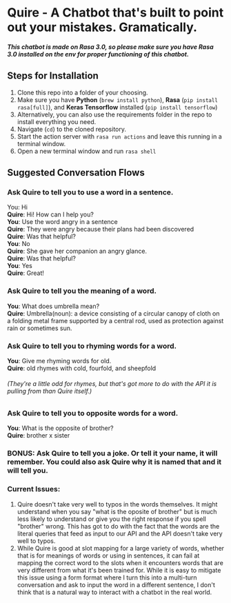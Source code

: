 # Quire - A Chatbot that's built to point out your mistakes. Gramatically.

##### _This chatbot is made on Rasa 3.0, so please make sure you have Rasa 3.0 installed on the env for proper functioning of this chatbot._

## Steps for Installation
1. Clone this repo into a folder of your choosing.
2. Make sure you have **Python** (`brew install python`), **Rasa** (`pip install rasa[full]`), and **Keras Tensorflow** installed (`pip install tensorflow`)
3. Alternatively, you can also use the requirements folder in the repo to install everything you need.
4. Navigate (`cd`) to the cloned repository.
5. Start the action server with `rasa run actions` and leave this running in a terminal window.
6. Open a new terminal window and run `rasa shell`

## Suggested Conversation Flows

### Ask Quire to tell you to use a word in a sentence.
  You: Hi \
  **Quire**: Hi! How can I help you? \
  **You**: Use the word angry in a sentence \
  **Quire**: They were angry because their plans had been discovered \
  **Quire**: Was that helpful? \
  **You**: No \
  **Quire**: She gave her companion an angry glance. \
  **Quire**: Was that helpful? \
  **You**: Yes \
  **Quire**: Great!

### Ask Quire to tell you the meaning of a word.
  **You**: What does umbrella mean? \
  **Quire**: Umbrella(noun): a device consisting of a circular canopy of cloth on a folding metal frame supported by a central rod, used as protection against rain or sometimes sun. 

### Ask Quire to tell you to rhyming words for a word.
  **You**: Give me rhyming words for old. \
  **Quire**: old rhymes with cold, fourfold, and sheepfold
######  _(They're a little odd for rhymes, but that's got more to do with the API it is pulling from than Quire itself.)_

### Ask Quire to tell you to opposite words for a word.
  **You**: What is the opposite of brother? \
  **Quire**: brother x sister 

### BONUS: Ask Quire to tell you a joke. Or tell it your name, it will remember. You could also ask Quire why it is named that and it will tell you.


### Current Issues:

1. Quire doesn't take very well to typos in the words themselves. It might understand when you say "what is the oposite of brother" but is much less likely to understand or give you the right response if you spell "brother" wrong. This has got to do with the fact that the words are the literal queries that feed as input to our API and the API doesn't take very well to typos.
2. While Quire is good at slot mapping for a large variety of words, whether that is for meanings of words or using in sentences, it can fail at mapping the correct word to the slots when it encounters words that are very different from what it's been trained for. While it is easy to mitigate this issue using a form format where I turn this into a multi-turn conversation and ask to input the word in a different sentence, I don't think that is a natural way to interact with a chatbot in the real world. 
